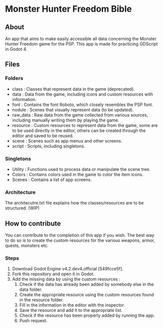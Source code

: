 # Monster Hunter Freedom Bible

## About

An app that aims to make easily accessible all data concerning the Monster Hunter Freedom game for the PSP. This app is made for practicing GDScript in Godot 4.

## Files

### Folders

- class : Classes that represent data in the game (deprecated).
- data : Data from the game, including icons and custom resources with information.
- font : Contains the font Roboto, which closely resembles the PSP font.
- nodule : Scenes that visually represent data (to be updated).
- raw_data : Raw data from the game collected from various sources, including manually writing them by playing the game.
- resource : Custom resources to represent data from the game, some are to be used directly in the editor, others can be created through the editor and saved to be reused.
- scene : Scenes such as app menus and other screens.
- script : Scripts, including singletons.

### Singletons

- Utility : Functions used to process data or manipulate the scene tree.
- Colors : Contains colors used in the game to color the item icons.
- Scenes : Contains a list of app screens.

### Architecture

The architecutre.txt file explains how the classes/resources are to be structured. (WIP)

## How to contribute

You can contribute to the completion of this app if you wish. The best way to do so is to create the custom resources for the various weapons, armor, quests, monsters etc.

### Steps

1. Download Godot Engine v4.2.dev4.official [549fcce5f].
2. Fork this repository and open it in Godot.
3. Add the missing data by using the custom resources :
    1. Check if the data has already been added by somebody else in the data folder.
    2. Create the appropriate resource using the custom resources found in the resource folder.
    3. Fill in the information in the editor with the inspector.
    4. Save the resource and add it to the appropriate list.
    5. Check if the resource has been properly added by running the app.
    6. Push request.
